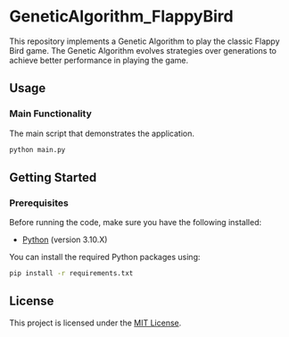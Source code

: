 # GeneticAlgorithm_FlappyBird

This repository implements a Genetic Algorithm to play the classic Flappy Bird game. The Genetic Algorithm evolves strategies over generations to achieve better performance in playing the game.

## Usage

### Main Functionality

The main script that demonstrates the application.
```bash
python main.py
```

## Getting Started

### Prerequisites

Before running the code, make sure you have the following installed:

- [Python](https://www.python.org/) (version 3.10.X)

You can install the required Python packages using:
```bash
pip install -r requirements.txt
```

## License
This project is licensed under the [MIT License](./LICENSE).
